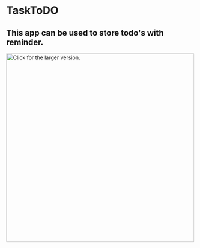 # TaskToDO
## This app can be used to store todo's with reminder.
<a href="https://drive.google.com/uc?export=view&id=1IJlM5kPE48BbW3gODhbE994oyfeEf0UW"><img src="https://drive.google.com/open?id=1LZ10sG_g9XuQEmERS1OPTRmYJzh8XM8C" style="width: 500px; max-width: 100%; height: auto" title="Click for the larger version." /></a>
